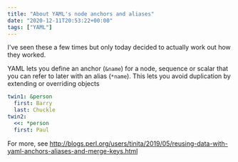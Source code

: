 ```yaml
---
title: "About YAML's node anchors and aliases"
date: "2020-12-11T20:53:22+00:00"
tags: ["YAML"]
---
```


I've seen these a few times but only today decided to actually work out how they
worked.

YAML lets you define an anchor (`&name`) for a node, sequence or scalar that you
can refer to later with an alias (`*name`). This lets you avoid duplication by
extending or overriding objects

```yaml
twin1: &person
  first: Barry
  last: Chuckle
twin2:
  <<: *person
  first: Paul
```

For more, see
<http://blogs.perl.org/users/tinita/2019/05/reusing-data-with-yaml-anchors-aliases-and-merge-keys.html>
